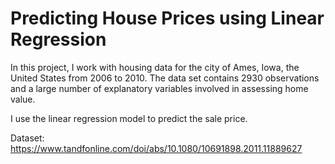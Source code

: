 # Predicting House Prices using Linear Regression

In this project, I work with housing data for the city of Ames, Iowa, the United States from 2006 to 2010. The data set contains 2930 observations and a large number of explanatory variables involved in assessing home value.

I use the linear regression model to predict the sale price.

Dataset: https://www.tandfonline.com/doi/abs/10.1080/10691898.2011.11889627
